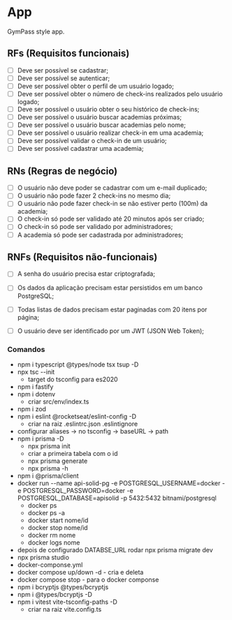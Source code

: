 # App

GymPass style app.

## RFs (Requisitos funcionais)

- [ ] Deve ser possível se cadastrar;
- [ ] Deve ser possível se autenticar;
- [ ] Deve ser possível obter o perfil de um usuário logado;
- [ ] Deve ser possível obter o número de check-ins realizados pelo usuário logado;
- [ ] Deve ser possível o usuário obter o seu histórico de check-ins;
- [ ] Deve ser possível o usuário buscar academias próximas;
- [ ] Deve ser possível o usuário buscar academias pelo nome;
- [ ] Deve ser possível o usuário realizar check-in em uma academia;
- [ ] Deve ser possível validar o check-in de um usuário;
- [ ] Deve ser possível cadastrar uma academia;

## RNs (Regras de negócio)

- [ ] O usuário não deve poder se cadastrar com um e-mail duplicado;
- [ ] O usuário não pode fazer 2 check-ins no mesmo dia;
- [ ] O usuário não pode fazer check-in se não estiver perto (100m) da academia;
- [ ] O check-in só pode ser validado até 20 minutos após ser criado;
- [ ] O check-in só pode ser validado por administradores;
- [ ] A academia só pode ser cadastrada por administradores;

## RNFs (Requisitos não-funcionais)

- [ ] A senha do usuário precisa estar criptografada;
- [ ] Os dados da aplicação precisam estar persistidos em um banco PostgreSQL;
- [ ] Todas listas de dados precisam estar paginadas com 20 itens por página;
- [ ] O usuário deve ser identificado por um JWT (JSON Web Token);


### Comandos
- npm i typescript @types/node tsx tsup -D
- npx tsc --init
  - target do tsconfig para es2020
- npm i fastify
- npm i dotenv
  - criar src/env/index.ts
- npm i zod
- npm i eslint @rocketseat/eslint-config -D
  - criar na raiz .eslintrc.json .eslintignore
- configurar aliases -> no tsconfig -> baseURL -> path
- npm i prisma -D
  - npx prisma init 
  - criar a primeira tabela com o id
  - npx prisma generate 
  - npx prisma -h
- npm i @prisma/client
- docker run --name api-solid-pg -e POSTGRESQL_USERNAME=docker -e POSTGRESQL_PASSWORD=docker -e POSTGRESQL_DATABASE=apisolid -p 5432:5432  bitnami/postgresql
  - docker ps
  - docker ps -a
  - docker start nome/id
  - docker stop nome/id
  - docker rm nome
  - docker logs nome
- depois de configurado DATABSE_URL rodar npx prisma migrate dev
- npx prisma studio
- docker-componse.yml
- docker compose up/down -d - cria e deleta
- docker compose stop - para o docker componse
- npm i bcryptjs @types/bcryptjs
- npm i @types/bcryptjs -D
- npm i vitest vite-tsconfig-paths -D
  - criar na raiz vite.config.ts 